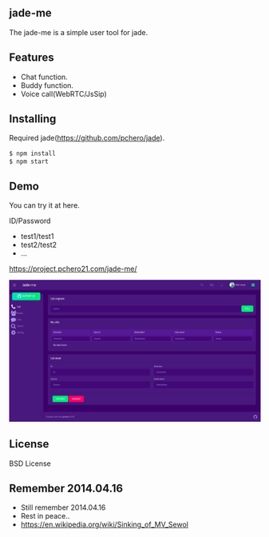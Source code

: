 ## jade-me
The jade-me is a simple user tool for jade.

## Features
* Chat function.
* Buddy function.
* Voice call(WebRTC/JsSip)

## Installing
Required jade(https://github.com/pchero/jade).

```
$ npm install
$ npm start
```

## Demo
You can try it at here.

ID/Password
- test1/test1
- test2/test2
- ...

https://project.pchero21.com/jade-me/

[![Screen Preview](./jade-me.png)](./jade-me.png)

## License
BSD License

## Remember 2014.04.16
* Still remember 2014.04.16
* Rest in peace..
* https://en.wikipedia.org/wiki/Sinking_of_MV_Sewol